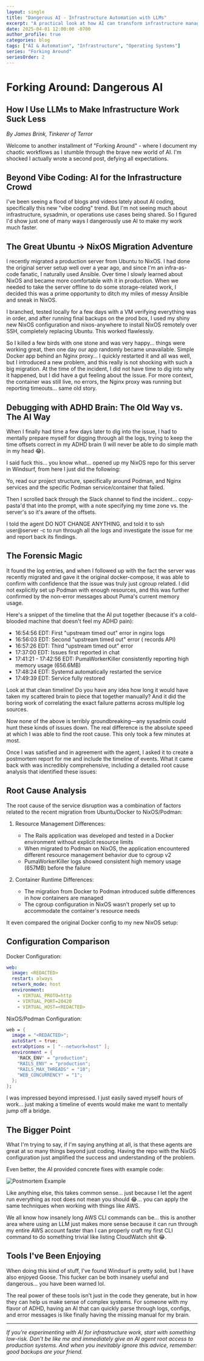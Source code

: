 ```yaml
---
layout: single
title: "Dangerous AI - Infrastructure Automation with LLMs"
excerpt: "A practical look at how AI can transform infrastructure management, debug complex issues, and save your ADHD brain from the tedium of log analysis."
date: 2025-04-01 12:00:00 -0700
author_profile: true
categories: blog
tags: ["AI & Automation", "Infrastructure", "Operating Systems"]
series: "Forking Around"
seriesOrder: 2
---
```


# Forking Around: Dangerous AI

## How I Use LLMs to Make Infrastructure Work Suck Less

_By James Brink, Tinkerer of Terror_

Welcome to another installment of "Forking Around" - where I document my chaotic workflows as I stumble through the brave new world of AI. I'm shocked I actually wrote a second post, defying all expectations.

## Beyond Vibe Coding: AI for the Infrastructure Crowd

I've been seeing a flood of blogs and videos lately about AI coding, specifically this new "vibe coding" trend. But I'm not seeing much about infrastructure, sysadmin, or operations use cases being shared. So I figured I'd show just one of many ways I dangerously use AI to make my work much faster.

## The Great Ubuntu → NixOS Migration Adventure

I recently migrated a production server from Ubuntu to NixOS. I had done the original server setup well over a year ago, and since I'm an infra-as-code fanatic, I naturally used Ansible. Over time I slowly learned about NixOS and became more comfortable with it in production. When we needed to take the server offline to do some storage-related work, I decided this was a prime opportunity to ditch my miles of messy Ansible and sneak in NixOS.

I branched, tested locally for a few days with a VM verifying everything was in order, and after running final backups on the prod box, I used my shiny new NixOS configuration and nixos-anywhere to install NixOS remotely over SSH, completely replacing Ubuntu. This worked flawlessly.

So I killed a few birds with one stone and was very happy... things were working great, then one day our app randomly became unavailable. Simple Docker app behind an Nginx proxy... I quickly restarted it and all was well, but I introduced a new problem, and this really is not shocking with such a big migration. At the time of the incident, I did not have time to dig into why it happened, but I did have a gut feeling about the issue. For more context, the container was still live, no errors, the Nginx proxy was running but reporting timeouts... same old story.

## Debugging with ADHD Brain: The Old Way vs. The AI Way

When I finally had time a few days later to dig into the issue, I had to mentally prepare myself for digging through all the logs, trying to keep the time offsets correct in my ADHD brain (I will never be able to do simple math in my head 😂).

I said fuck this... you know what... opened up my NixOS repo for this server in Windsurf, from here I just did the following:

Yo, read our project structure, specifically around Podman, and Nginx services and the specific Podman service/container that failed.

Then I scrolled back through the Slack channel to find the incident... copy-pasta'd that into the prompt, with a note specifying my time zone vs. the server's so it's aware of the offsets.

I told the agent DO NOT CHANGE ANYTHING, and told it to ssh user@server -c <commands> to run through all the logs and investigate the issue for me and report back its findings.

## The Forensic Magic

It found the log entries, and when I followed up with the fact the server was recently migrated and gave it the original docker-compose, it was able to confirm with confidence that the issue was truly just cgroup related. I did not explicitly set up Podman with enough resources, and this was further confirmed by the non-error messages about Puma's current memory usage.

Here's a snippet of the timeline that the AI put together (because it's a cold-blooded machine that doesn't feel my ADHD pain):

- 16:54:56 EDT: First "upstream timed out" error in nginx logs
- 16:56:03 EDT: Second "upstream timed out" error (<REDACTED> records API)
- 16:57:26 EDT: Third "upstream timed out" error
- 17:37:00 EDT: Issues first reported in chat
- 17:41:21 - 17:42:56 EDT: PumaWorkerKiller consistently reporting high memory usage (656.6MB)
- 17:48:24 EDT: Systemd automatically restarted the service
- 17:49:39 EDT: Service fully restored

Look at that clean timeline! Do you have any idea how long it would have taken my scattered brain to piece that together manually? And it did the boring work of correlating the exact failure patterns across multiple log sources.

Now none of the above is terribly groundbreaking—any sysadmin could hunt these kinds of issues down. The real difference is the absolute speed at which I was able to find the root cause. This only took a few minutes at most.

Once I was satisfied and in agreement with the agent, I asked it to create a postmortem report for me and include the timeline of events. What it came back with was incredibly comprehensive, including a detailed root cause analysis that identified these issues:

## Root Cause Analysis

The root cause of the service disruption was a combination of factors related to the recent migration from Ubuntu/Docker to NixOS/Podman:

1. Resource Management Differences:

   - The Rails application was developed and tested in a Docker environment without explicit resource limits
   - When migrated to Podman on NixOS, the application encountered different resource management behavior due to cgroup v2
   - PumaWorkerKiller logs showed consistent high memory usage (657MB) before the failure

2. Container Runtime Differences:
   - The migration from Docker to Podman introduced subtle differences in how containers are managed
   - The cgroup configuration in NixOS wasn't properly set up to accommodate the container's resource needs

It even compared the original Docker config to my new NixOS setup:

## Configuration Comparison

Docker Configuration:

```yaml
web:
  image: <REDACTED>
  restart: always
  network_mode: host
  environment:
    - VIRTUAL_PROTO=http
    - VIRTUAL_PORT=20420
    - VIRTUAL_HOST=<REDACTED>
```

NixOS/Podman Configuration:

```nix
web = {
  image = "<REDACTED>";
  autoStart = true;
  extraOptions = [ "--network=host" ];
  environment = {
    "RACK_ENV" = "production";
    "RAILS_ENV" = "production";
    "RAILS_MAX_THREADS" = "10";
    "WEB_CONCURRENCY" = "1";
  };
};
```

I was impressed beyond impressed. I just easily saved myself hours of work... just making a timeline of events would make me want to mentally jump off a bridge.

## The Bigger Point

What I'm trying to say, if I'm saying anything at all, is that these agents are great at so many things beyond just coding. Having the repo with the NixOS configuration just amplified the success and understanding of the problem.

Even better, the AI provided concrete fixes with example code:

![Postmortem Example](/assets/images/articles/dangerous-ai-how-i-use-llms-to-make-infrastructure-work-suck-less/forking-around-postmortem01.png)

Like anything else, this takes common sense... just because I let the agent run everything as root does not mean you should 😂... you can apply the same techniques when working with things like AWS.

We all know how insanely long AWS CLI commands can be... this is another area where using an LLM just makes more sense because it can run through my entire AWS account faster than I can properly craft my first CLI command to do something trivial like listing CloudWatch shit 😂.

## Tools I've Been Enjoying

When doing this kind of stuff, I've found Windsurf is pretty solid, but I have also enjoyed Goose. This fucker can be both insanely useful and dangerous... you have been warned lol.

The real power of these tools isn't just in the code they generate, but in how they can help us make sense of complex systems. For someone with my flavor of ADHD, having an AI that can quickly parse through logs, configs, and error messages is like finally having the missing manual for my brain.

---

_If you're experimenting with AI for infrastructure work, start with something low-risk. Don't be like me and immediately give an AI agent root access to production systems. And when you inevitably ignore this advice, remember: good backups are your friend._
